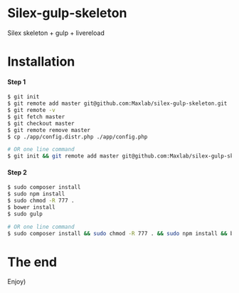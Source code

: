 # Silex-gulp-skeleton
Silex skeleton + gulp + livereload


# Installation
#### Step 1
```sh
$ git init
$ git remote add master git@github.com:Maxlab/silex-gulp-skeleton.git
$ git remote -v
$ git fetch master
$ git checkout master
$ git remote remove master
$ cp ./app/config.distr.php ./app/config.php

# OR one line command
$ git init && git remote add master git@github.com:Maxlab/silex-gulp-skeleton.git && git remote -v && git fetch master && git checkout master && git remote remove master && cp ./app/config.distr.php ./app/config.php
```
#### Step 2
```sh
$ sudo composer install
$ sudo npm install
$ sudo chmod -R 777 .
$ bower install
$ sudo gulp

# OR one line command
$ sudo composer install && sudo chmod -R 777 . && sudo npm install && bower install && sudo gulp
```

# The end
Enjoy)
